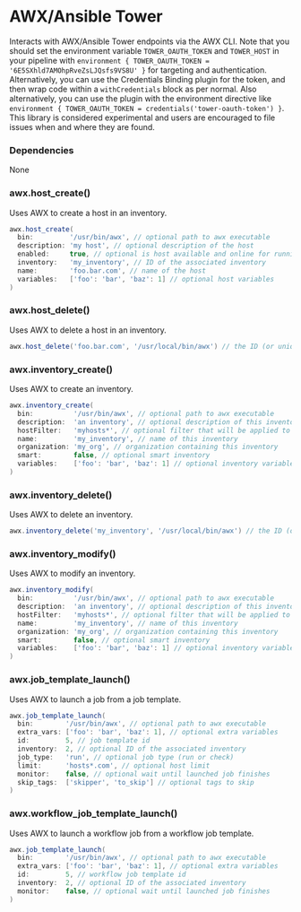 # AWX/Ansible Tower

Interacts with AWX/Ansible Tower endpoints via the AWX CLI. Note that you should set the environment variable `TOWER_OAUTH_TOKEN` and `TOWER_HOST` in your pipeline with `environment { TOWER_OAUTH_TOKEN = '6E5SXhld7AMOhpRveZsLJQsfs9VS8U' }` for targeting and authentication. Alternatively, you can use the Credentials Binding plugin for the token, and then wrap code within a `withCredentials` block as per normal. Also alternatively, you can use the plugin with the environment directive like `environment { TOWER_OAUTH_TOKEN = credentials('tower-oauth-token') }`. This library is considered experimental and users are encouraged to file issues when and where they are found.

### Dependencies

None

### awx.host_create()

Uses AWX to create a host in an inventory.

```groovy
awx.host_create(
  bin:         '/usr/bin/awx', // optional path to awx executable
  description: 'my host', // optional description of the host
  enabled:     true, // optional is host available and online for running jobs
  inventory:   'my_inventory', // ID of the associated inventory
  name:        'foo.bar.com', // name of the host
  variables:   ['foo': 'bar', 'baz': 1] // optional host variables
)
```

### awx.host_delete()

Uses AWX to delete a host in an inventory.

```groovy
awx.host_delete('foo.bar.com', '/usr/local/bin/awx') // the ID (or unique name) of the host for first argument
```

### awx.inventory_create()

Uses AWX to create an inventory.

```groovy
awx.inventory_create(
  bin:          '/usr/bin/awx', // optional path to awx executable
  description:  'an inventory', // optional description of this inventory
  hostFilter:   'myhosts*', // optional filter that will be applied to the hosts of this inventory
  name:         'my_inventory', // name of this inventory
  organization: 'my_org', // organization containing this inventory
  smart:        false, // optional smart inventory
  variables:    ['foo': 'bar', 'baz': 1] // optional inventory variables
)
```

### awx.inventory_delete()

Uses AWX to delete an inventory.

```groovy
awx.inventory_delete('my_inventory', '/usr/local/bin/awx') // the ID (or unique name) of the inventory for first argument
```

### awx.inventory_modify()

Uses AWX to modify an inventory.

```groovy
awx.inventory_modify(
  bin:          '/usr/bin/awx', // optional path to awx executable
  description:  'an inventory', // optional description of this inventory
  hostFilter:   'myhosts*', // optional filter that will be applied to the hosts of this inventory
  name:         'my_inventory', // name of this inventory
  organization: 'my_org', // organization containing this inventory
  smart:        false, // optional smart inventory
  variables:    ['foo': 'bar', 'baz': 1] // optional inventory variables
)
```

### awx.job_template_launch()

Uses AWX to launch a job from a job template.

```groovy
awx.job_template_launch(
  bin:        '/usr/bin/awx', // optional path to awx executable
  extra_vars: ['foo': 'bar', 'baz': 1], // optional extra variables
  id:         5, // job template id
  inventory:  2, // optional ID of the associated inventory
  job_type:   'run', // optional job type (run or check)
  limit:      'hosts*.com', // optional host limit
  monitor:    false, // optional wait until launched job finishes
  skip_tags:  ['skipper', 'to_skip'] // optional tags to skip
)
```

### awx.workflow_job_template_launch()

Uses AWX to launch a workflow job from a workflow job template.

```groovy
awx.job_template_launch(
  bin:        '/usr/bin/awx', // optional path to awx executable
  extra_vars: ['foo': 'bar', 'baz': 1], // optional extra variables
  id:         5, // workflow job template id
  inventory:  2, // optional ID of the associated inventory
  monitor:    false, // optional wait until launched job finishes
)
```

